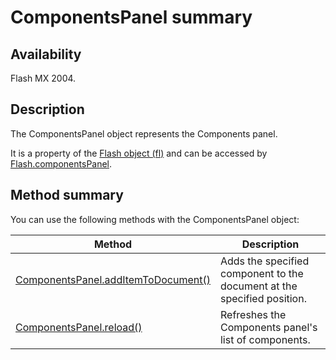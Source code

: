 # ComponentsPanel summary

## Availability

Flash MX 2004.

## Description

The ComponentsPanel object represents the Components panel.

It is a property of the [Flash object (fl)](../Flash_object/Flash_summary.md) and can be accessed by [Flash.componentsPanel](../Flash_object/Flash11.md).

## Method summary

You can use the following methods with the ComponentsPanel object:

| **Method** | **Description** |
| --- | --- |
| [ComponentsPanel.addItemToDocument()](../ComponentsPanel_object/ComponentsPanel.md) | Adds the specified component to the document at the specified position. |
| [ComponentsPanel.reload()](../ComponentsPanel_object/ComponentsPanel1.md) | Refreshes the Components panel's list of components. |
